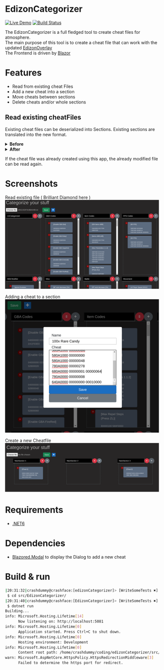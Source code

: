 # EdizonCategorizer
[![Live Demo](https://img.shields.io/badge/demo-online-green.svg)](https://edizonoverlaythingy.azurewebsites.net)
[![Build Status](https://github.com/Crashdummyy/edizoncategorizer/workflows/CI_CD/badge.svg)](https://github.com/crashdummy/Modal/actions?query=workflow%3A%22Build+%26+Test+Main%22)


The EdizonCategorizer is a full fledged tool to create cheat files for atmosphere.  
The main purpose of this tool is to create a cheat file that can work with the updated [EdizonOverlay]  
The Frontend is driven by [Blazor]

# Features
* Read from existing cheat Files
* Add a new cheat into a section
* Move cheats between sections
* Delete cheats and/or whole sections

## Read existing cheatFiles
Existing cheat files can be deserialized into Sections.
Existing sections are translated into the new format.  

<details><summary><b>Before</b></summary>

```ini
[---GBA Codes---]
00000000 00000000 00000000

[Disable GBA Slot]
04000000 0238FED0 2A1F03E0

[Enable GBA Ruby]
04000000 0238FED0 52800020
```

</details>

<details><summary><b>After</b></summary>

```ini
[--SectionStart:GBA Codes--]
00000000 00000000 00000000

[Disable GBA Slot]
04000000 0238FED0 2A1F03E0

[Enable GBA Ruby]
04000000 0238FED0 52800020

[--SectionEnd:GBA Codes--]
00000000 00000000 00000000
```

</details>

If the cheat file was already created using this app, the already modified file can be read again.

# Screenshots
Read existing file ( Brilliant Diamond here )
![Existing](docs/ExistingFile.png)

Adding a cheat to a section  
![AddToSection](docs/AddCheat.png)

Create a new Cheatfile 
![NewFile](docs/NewCheat.png)

# Requirements
* [.NET6](https://dotnet.microsoft.com/en-us/download/dotnet/6.0)

# Dependencies
* [Blazored.Modal] to display the Dialog to add a new cheat

# Build & run
```bash
|20:31:32|crashdummy@crashface:[edizonCategorizer]> [WriteSomeTests ✖] | 6 | 0 | 
 $ cd src/EdizonCategorizer/
|20:31:40|crashdummy@crashface:[EdizonCategorizer]> [WriteSomeTests ✖] | 6 | 0 | 
 $ dotnet run
Building...
info: Microsoft.Hosting.Lifetime[14]
      Now listening on: http://localhost:5081
info: Microsoft.Hosting.Lifetime[0]
      Application started. Press Ctrl+C to shut down.
info: Microsoft.Hosting.Lifetime[0]
      Hosting environment: Development
info: Microsoft.Hosting.Lifetime[0]
      Content root path: /home/crashdummy/coding/edizonCategorizer/src/EdizonCategorizer/
warn: Microsoft.AspNetCore.HttpsPolicy.HttpsRedirectionMiddleware[3]
      Failed to determine the https port for redirect.

```

[EdizonOverlay]: https://github.com/proferabg/EdiZon-Overlay
[Blazored.Modal]: https://www.nuget.org/packages/Blazored.Modal/
[Blazor]: https://docs.microsoft.com/en-us/aspnet/core/blazor/?view=aspnetcore-6.0